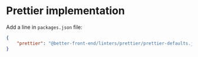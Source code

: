 # Prettier implementation

Add a line in `packages.json` file:

```json
{
	"prettier": "@better-front-end/linters/prettier/prettier-defaults.json"
}
```
